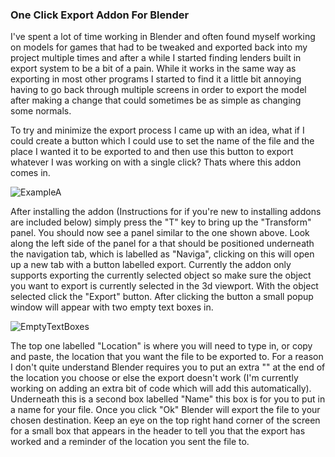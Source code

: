 ### One Click Export Addon For Blender

I've spent a lot of time working in Blender and often found myself working on models for games that had to be tweaked and exported back into my project multiple times and after a while I started finding lenders built in export system to be a bit of a pain. While it works in the same way as exporting in most other programs I started to find it a little bit annoying having to go back through multiple screens in order to export the model after making a change that could sometimes be as simple as changing some normals.

To try and minimize the export process I came up with an idea, what if I could create a button which I could use to set the name of the file and the place I wanted it to be exported to and then use this button to export whatever I was working on with a single click? Thats where this addon comes in.

![ExampleA](https://puu.sh/w5IoB/fbe1025c94.png)

After installing the addon (Instructions for if you're new to installing addons are included below) simply press the "T" key to bring up the "Transform"  panel. You should now see a panel similar to the one shown above. Look along the left side of the panel for a that should be positioned underneath the navigation tab, which is labelled as "Naviga", clicking on this will open up a new tab with a button labelled export. Currently the addon only supports exporting the currently selected object so make sure the object you want to export is currently selected in the 3d viewport. With the object selected click the "Export" button. After clicking the button a small popup window will appear with two empty text boxes in. 

![EmptyTextBoxes](https://puu.sh/w5NqP/2a2cc0fdda.png)

The top one labelled "Location" is where you will need to type in, or copy and paste, the location that you want the file to be exported to. For a reason I don't quite understand Blender requires you to put an extra "\" at the end of the location you choose or else the export doesn't work (I'm currently working on adding an extra bit of code which will add this automatically). Underneath this is a second box labelled "Name" this box is for you to put in a name for your file. Once you click "Ok" Blender will export the file to your chosen destination. Keep an eye on the top right hand corner of the screen for a small box that appears in the header to tell you that the export has worked and a reminder of the location you sent the file to. 

